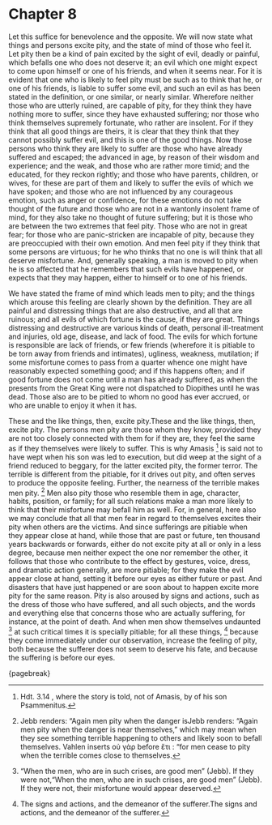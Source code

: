 # Chapter 8

Let this suffice for benevolence and the opposite. We will now state what things and persons excite pity, and the state of mind of those who feel
it. Let pity then be a kind of pain excited by the sight of evil, deadly or painful, which befalls one who does not deserve it; an evil which one
might expect to come upon himself or one of his friends, and when it seems near. For it is evident that one who is likely to feel pity must be such
as to think that he, or one of his friends, is liable to suffer some evil, and such an evil as has been stated in the definition, or one similar, or
nearly similar. Wherefore neither those who are utterly ruined, are capable of pity, for they think they have nothing more to suffer, since they
have exhausted suffering; nor those who think themselves supremely fortunate, who rather are insolent. For if they think that all good things are
theirs, it is clear that they think that they cannot possibly suffer evil, and this is one of the good things. Now those persons who think they are
likely to suffer are those who have already suffered and escaped; the advanced in age, by reason of their wisdom and experience; and the weak, and
those who are rather more timid; and the educated, for they reckon rightly; and those who have parents, children, or wives, for these are part of
them and likely to suffer the evils of which we have spoken; and those who are not influenced by any courageous emotion, such as anger or
confidence, for these emotions do not take thought of the future and those who are not in a wantonly insolent frame of mind, for they also take no
thought of future suffering; but it is those who are between the two extremes that feel pity. Those who are not in great fear; for those who are
panic-stricken are incapable of pity, because they are preoccupied with their own emotion. And men feel pity if they think that some persons are
virtuous; for he who thinks that no one is will think that all deserve misfortune. And, generally speaking, a man is moved to pity when he is so
affected that he remembers that such evils have happened, or expects that they may happen, either to himself or to one of his friends.

We have stated the frame of mind which leads men to pity; and the things which arouse this feeling are clearly shown by the definition. They are all
painful and distressing things that are also destructive, and all that are ruinous; and all evils of which fortune is the cause, if they are great.
Things distressing and destructive are various kinds of death, personal ill-treatment and injuries, old age, disease, and lack of food. The evils
for which fortune is responsible are lack of friends, or few friends (wherefore it is pitiable to be torn away from friends and intimates),
ugliness, weakness, mutilation; if some misfortune comes to pass from a quarter whence one might have reasonably expected something good; and if
this happens often; and if good fortune does not come until a man has already suffered, as when the presents from the Great King were not dispatched
to Diopithes until he was dead. Those also are to be pitied to whom no good has ever accrued, or who are unable to enjoy it when it has.

These and the like things, then, excite pity.These and the like things, then, excite pity. The persons men pity are those whom they know, provided
they are not too closely connected with them for if they are, they feel the same as if they themselves were likely to suffer. This is why
Amasis [^^7_1] is said not to have wept when his son was led to execution, but did weep at the sight of a friend reduced to beggary, for the latter
excited pity, the former terror. The terrible is different from the pitiable, for it drives out pity, and often serves to produce the opposite
feeling. Further, the nearness of the terrible makes men pity. [^^7_2] Men also pity those who resemble them in age, character, habits, position, or
family; for all such relations make a man more likely to think that their misfortune may befall him as well. For, in general, here also we may
conclude that all that men fear in regard to themselves excites their pity when others are the victims. And since sufferings are pitiable when they
appear close at hand, while those that are past or future, ten thousand years backwards or forwards, either do not excite pity at all or only in a
less degree, because men neither expect the one nor remember the other, it follows that those who contribute to the effect by gestures, voice,
dress, and dramatic action generally, are more pitiable; for they make the evil appear close at hand, setting it before our eyes as either future or
past. And disasters that have just happened or are soon about to happen excite more pity for the same reason. Pity is also aroused by signs and
actions, such as the dress of those who have suffered, and all such objects, and the words and everything else that concerns those who are actually
suffering, for instance, at the point of death. And when men show themselves undaunted [^^7_3] at such critical times it is specially pitiable; for
all these things, [^^7_4] because they come immediately under our observation, increase the feeling of pity, both because the sufferer does not seem
to deserve his fate, and because the suffering is before our eyes.

{pagebreak}

[^^7_1]: Hdt. 3.14 , where the story is told, not of Amasis, by of his son Psammenitus.

[^^7_2]: Jebb renders: “Again men pity when the danger isJebb renders: “Again men pity when the danger is near themselves,” which may mean when they
see something terrible happening to others and likely soon to befall themselves. Vahlen inserts οὐ γὰρ before ἔτι : “for men cease to pity when the
terrible comes close to themselves.

[^^7_3]: “When the men, who are in such crises, are good men” (Jebb). If they were not,“When the men, who are in such crises, are good men” (Jebb).
If they were not, their misfortune would appear deserved.

[^^7_4]: The signs and actions, and the demeanor of the sufferer.The signs and actions, and the demeanor of the sufferer. 

